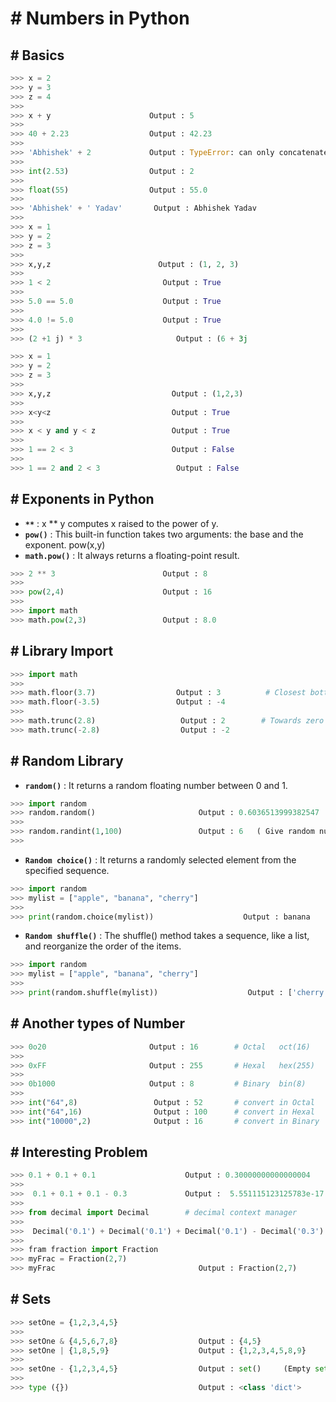 # # Numbers in Python

## # Basics

``` py
>>> x = 2
>>> y = 3
>>> z = 4
>>> 
>>> x + y                      Output : 5
>>>
>>> 40 + 2.23                  Output : 42.23
>>>
>>> 'Abhishek' + 2             Output : TypeError: can only concatenate str (not "int") to str
>>>
>>> int(2.53)                  Output : 2
>>>
>>> float(55)                  Output : 55.0
>>>
>>> 'Abhishek' + ' Yadav'       Output : Abhishek Yadav
>>>
>>> x = 1
>>> y = 2
>>> z = 3
>>>
>>> x,y,z                        Output : (1, 2, 3)
>>>
>>> 1 < 2                         Output : True
>>>
>>> 5.0 == 5.0                    Output : True
>>>
>>> 4.0 != 5.0                    Output : True
>>>
>>> (2 +1 j) * 3                     Output : (6 + 3j
```

``` py
>>> x = 1
>>> y = 2
>>> z = 3
>>>
>>> x,y,z                           Output : (1,2,3)
>>>
>>> x<y<z                           Output : True
>>>
>>> x < y and y < z                 Output : True
>>> 
>>> 1 == 2 < 3                      Output : False
>>>
>>> 1 == 2 and 2 < 3                 Output : False
```


## # Exponents in Python

- **`**`** :  x ** y computes x raised to the power of y.
- **`pow()`** : This built-in function takes two arguments: the base and the exponent. pow(x,y)
- **`math.pow()`** : It always returns a floating-point result.

``` py
>>> 2 ** 3                        Output : 8
>>>
>>> pow(2,4)                      Output : 16
>>>
>>> import math
>>> math.pow(2,3)                 Output : 8.0
```


## # Library Import


``` py
>>> import math
>>> 
>>> math.floor(3.7)                  Output : 3          # Closest bottom value
>>> math.floor(-3.5)                 Output : -4
>>>
>>> math.trunc(2.8)                   Output : 2        # Towards zero
>>> math.trunc(-2.8)                  Output : -2
```


## # Random Library

- **`random()`** : It returns a random floating number between 0 and 1.

``` py
>>> import random
>>> random.random()                       Output : 0.6036513999382547
>>>
>>> random.randint(1,100)                 Output : 6   ( Give random number between 1 and 100 )
>>>
```

- **`Random choice()`** : It returns a randomly selected element from the specified sequence.

``` py
>>> import random
>>> mylist = ["apple", "banana", "cherry"]
>>>
>>> print(random.choice(mylist))                    Output : banana
```

- **`Random shuffle()`** : The shuffle() method takes a sequence, like a list, and reorganize the order of the items.

``` py
>>> import random
>>> mylist = ["apple", "banana", "cherry"]
>>>
>>> print(random.shuffle(mylist))                    Output : ['cherry', 'banana', 'apple']
```

## # Another types of Number

``` py 
>>> 0o20                       Output : 16        # Octal   oct(16)
>>>
>>> 0xFF                       Output : 255       # Hexal   hex(255)
>>>
>>> 0b1000                     Output : 8         # Binary  bin(8)
>>>
>>> int("64",8)                 Output : 52       # convert in Octal
>>> int("64",16)                Output : 100      # convert in Hexal
>>> int("10000",2)              Output : 16       # convert in Binary
```

## # Interesting Problem

```py
>>> 0.1 + 0.1 + 0.1                    Output : 0.30000000000000004
>>>
>>>  0.1 + 0.1 + 0.1 - 0.3             Output :  5.551115123125783e-17
>>>
>>> from decimal import Decimal        # decimal context manager
>>>
>>>  Decimal('0.1') + Decimal('0.1') + Decimal('0.1') - Decimal('0.3')           Output : Decimal('0.0')
>>>
>>> fram fraction import Fraction
>>> myFrac = Fraction(2,7)
>>> myFrac                                Output : Fraction(2,7)
```


## # Sets 

``` py
>>> setOne = {1,2,3,4,5}
>>>
>>> setOne & {4,5,6,7,8}                  Output : {4,5}
>>> setOne | {1,8,5,9}                    Output : {1,2,3,4,5,8,9}
>>>
>>> setOne - {1,2,3,4,5}                  Output : set()     (Empty set is not given becasue It is Dictonary)
>>>
>>> type ({})                             Output : <class 'dict'>
```







































